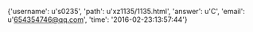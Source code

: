 {'username': u's0235', 'path': u'xz1135/1135.html', 'answer': u'C', 'email': u'654354746@qq.com', 'time': '2016-02-23:13:57:44'}